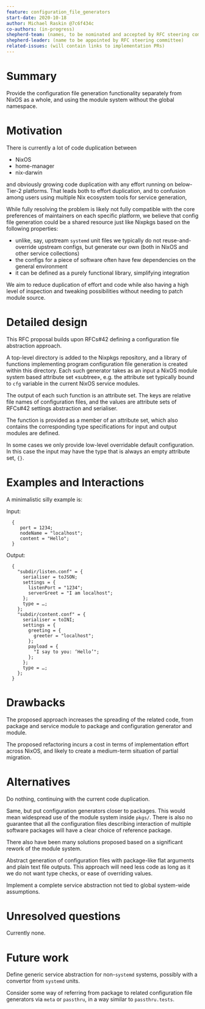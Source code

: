 ```yaml
---
feature: configuration_file_generators
start-date: 2020-10-18
author: Michael Raskin @7c6f434c
co-authors: (in-progress)
shepherd-team: (names, to be nominated and accepted by RFC steering committee)
shepherd-leader: (name to be appointed by RFC steering committee)
related-issues: (will contain links to implementation PRs)
---
```


# Summary
[summary]: #summary

Provide the configuration file generation functionality separately from NixOS
as a whole, and using the module system without the global namespace.

# Motivation
[motivation]: #motivation

There is currently a lot of code duplication between
* NixOS
* home-manager
* nix-darwin

and obviously growing code duplication with any effort running on below-Tier-2
platforms. That leads both to effort duplication, and to confusion among users
using multiple Nix ecosystem tools for service generation,

While fully resolving the problem is likely not fully compatible with the core
preferences of maintainers on each specific platform, we believe that config
file generation could be a shared resource just like Nixpkgs based on the
following properties:
* unlike, say, upstream `systemd` unit files we typically do not
  reuse-and-override upstream configs, but generate our own (both in NixOS and
  other service collections)
* the configs for a piece of software often have few dependencies on the
  general environment
* it can be defined as a purely functional library, simplifying integration

We aim to reduce duplication of effort and code while also having a high level
of inspection and tweaking possibilities without needing to patch module
source.

# Detailed design
[design]: #detailed-design

This RFC proposal builds upon RFCs#42 defining a configuration file abstraction
approach.

A top-level directory is added to the Nixpkgs repository, and a library of
functions implementing program configuration file generation is created within
this directory.  Each such generator takes as an input a NixOS module system
based attribute set «subtree», e.g. the attribute set typically bound to `cfg`
variable in the current NixOS service modules.

The output of each such function is an attribute set. The keys are relative
file names of configuration files, and the values are attribute sets of RFCs#42
settings abstraction and serialiser.

The function is provided as a member of an attribute set, which also contains
the corresponding type specifications for input and output modules are defined.

In some cases we only provide low-level overridable default configuration. In
this case the input may have the type that is always an empty attribute set,
`{}`.

# Examples and Interactions
[examples-and-interactions]: #examples-and-interactions

A minimalistic silly example is:

Input:
```
  {
     port = 1234;
     nodeName = "localhost";
     content = "Hello";
  }
```

Output:
```
  {
    "subdir/listen.conf" = {
      serialiser = toJSON;
      settings = {
        listenPort = "1234";
        serverGreet = "I am localhost";
      };
      type = …;
    };
    "subdir/content.conf" = {
      serialiser = toINI;
      settings = {
        greeting = {
          greeter = "localhost";
        };
        payload = {
          "I say to you: ‘Hello’";
        };
      };
      type = …;
    };
  }
```

# Drawbacks
[drawbacks]: #drawbacks

The proposed approach increases the spreading of the related code, from package
and service module to package and configuration generator and module.

The proposed refactoring incurs a cost in terms of implementation effort across
NixOS, and likely to create a medium-term situation of partial migration.

# Alternatives
[alternatives]: #alternatives

Do nothing, continuing with the current code duplication.

Same, but put configuration generators closer to packages. This would mean
widespread use of the module system inside `pkgs/`. There is also no guarantee
that all the configuration files describing interaction of multiple software
packages will have a clear choice of reference package.

There also have been many solutions proposed based on a significant rework of the module system.

Abstract generation of configuration files with package-like flat arguments and
plain text file outputs. This approach will need less code as long as it we do
not want type checks, or ease of overriding values.

Implement a complete service abstraction not tied to global system-wide
assumptions.

# Unresolved questions
[unresolved]: #unresolved-questions

Currently none.

# Future work
[future]: #future-work

Define generic service abstraction for non-`systemd` systems, possibly with a
convertor from `systemd` units.

Consider some  way of referring from package to related configuration file
generators via `meta` or `passthru`, in a way similar to `passthru.tests`.
